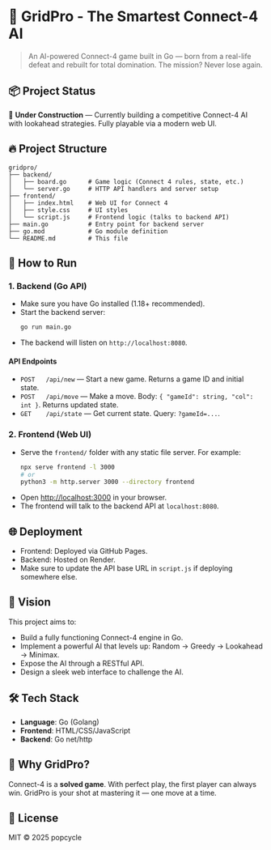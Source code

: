 # 🧠 GridPro - The Smartest Connect-4 AI

> An AI-powered Connect-4 game built in Go — born from a real-life defeat and rebuilt for total domination. The mission? Never lose again.

## 📦 Project Status

🚧 **Under Construction** — Currently building a competitive Connect-4 AI with lookahead strategies. Fully playable via a modern web UI.

## 🔥 Project Structure

```
gridpro/
├── backend/
│   ├── board.go      # Game logic (Connect 4 rules, state, etc.)
│   └── server.go     # HTTP API handlers and server setup
├── frontend/
│   ├── index.html    # Web UI for Connect 4
│   ├── style.css     # UI styles
│   └── script.js     # Frontend logic (talks to backend API)
├── main.go           # Entry point for backend server
├── go.mod            # Go module definition
└── README.md         # This file
```

## 🚀 How to Run

### 1. Backend (Go API)
- Make sure you have Go installed (1.18+ recommended).
- Start the backend server:
  ```sh
  go run main.go
  ```
- The backend will listen on `http://localhost:8080`.

#### API Endpoints
- `POST   /api/new`   — Start a new game. Returns a game ID and initial state.
- `POST   /api/move`  — Make a move. Body: `{ "gameId": string, "col": int }`. Returns updated state.
- `GET    /api/state` — Get current state. Query: `?gameId=...`.

### 2. Frontend (Web UI)
- Serve the `frontend/` folder with any static file server. For example:
  ```sh
  npx serve frontend -l 3000
  # or
  python3 -m http.server 3000 --directory frontend
  ```
- Open [http://localhost:3000](http://localhost:3000) in your browser.
- The frontend will talk to the backend API at `localhost:8080`.

## 🌐 Deployment

- Frontend: Deployed via GitHub Pages.
- Backend: Hosted on Render.
- Make sure to update the API base URL in `script.js` if deploying somewhere else.

## 🔮 Vision

This project aims to:
- Build a fully functioning Connect-4 engine in Go.
- Implement a powerful AI that levels up: Random → Greedy → Lookahead → Minimax.
- Expose the AI through a RESTful API.
- Design a sleek web interface to challenge the AI.

## 🛠️ Tech Stack
- **Language**: Go (Golang)
- **Frontend**: HTML/CSS/JavaScript
- **Backend**: Go net/http

## 🧠 Why GridPro?

Connect-4 is a **solved game**. With perfect play, the first player can always win. GridPro is your shot at mastering it — one move at a time.

## 📌 License

MIT © 2025 popcycle

